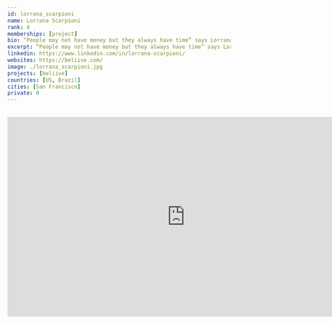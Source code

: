 ```yaml
---
id: lorrana_scarpioni
name: Lorrana Scarpioni
rank: 4
memberships: [project]
bio: “People may not have money but they always have time” says Lorrana. She believes that the answer to solving this global conundrum is delivering equal opportunities. Lorrana Scarpioni a CEO and co-founder of Beliive, the world's largest community of time exchange. Scarpioni is a Global Shaper and former Global Agenda Council in Creative Economy from the World Economic Forum. In addition, MIT Technology Review Innovators under 35 choose her one of the 10 most innovative Brazilians of 2014, BBC Global elected her of the 100 most inspiring women of 2015 on 100 Women List and she was os the Forbes under 30 list in 2017. Along with a Bachelor's degree in Law and one in Public Relations, she studied human rights, history and political ideals in Portugal. She also studied Management over a summer at the Stanford Business School. Lorrana’s passion for the collaborative economy and social innovation grew out of her social work in poverty reduction since she was 12 years old.
excerpt: “People may not have money but they always have time” says Lorrana.
linkedin: https://www.linkedin.com/in/lorrana-scarpioni/
websites: https://beliive.com/
image: ./lorrana_scarpioni.jpg
projects: [beliive]
countries: [US, Brazil]
cities: [San Francisco]
private: 0
---
```


<BR>

<iframe src="https://player.vimeo.com/video/413063048" width="800" height="450" frameborder="0" allow="autoplay; fullscreen" allowfullscreen></iframe>

<BR>

